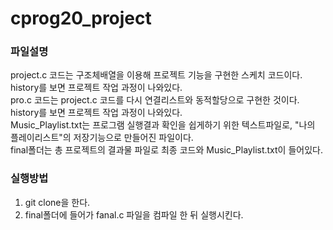 # cprog20_project

### 파일설명
project.c 코드는 구조체배열을 이용해 프로젝트 기능을 구현한 스케치 코드이다. history를 보면 프로젝트 작업 과정이 나와있다.  
pro.c 코드는 project.c 코드를 다시 연결리스트와 동적할당으로 구현한 것이다. history를 보면 프로젝트 작업 과정이 나와있다.   
Music_Playlist.txt는 프로그램 실행결과 확인을 쉽게하기 위한 텍스트파일로, "나의 플레이리스트"의 저장기능으로 만들어진 파일이다.  
final폴더는 총 프로젝트의 결과물 파일로 최종 코드와 Music_Playlist.txt이 들어있다.  

### 실행방법
1. git clone을 한다.  
2. final폴더에 들어가 fanal.c 파일을 컴파일 한 뒤 실행시킨다. 


